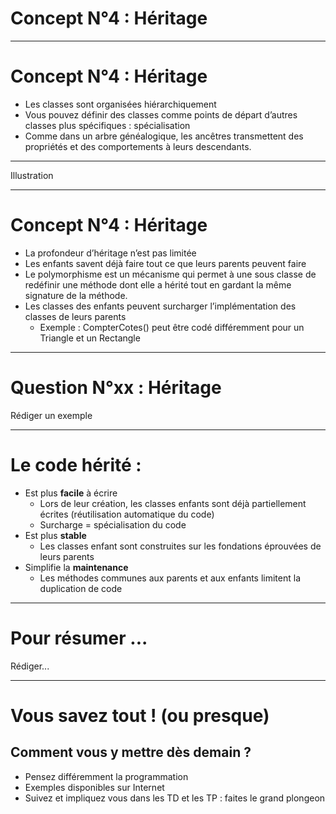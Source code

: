 # Concept N°4 : Héritage

---

# Concept N°4 : Héritage

* Les classes sont organisées hiérarchiquement
* Vous pouvez définir des classes comme points de départ d’autres classes plus spécifiques : spécialisation
* Comme dans un arbre généalogique, les ancêtres transmettent des propriétés et des comportements à leurs descendants.

---

Illustration

---

# Concept N°4 : Héritage

* La profondeur d’héritage n’est pas limitée
* Les enfants savent déjà faire tout ce que leurs parents peuvent faire
* Le polymorphisme est un mécanisme qui permet à une sous classe de redéfinir une méthode dont elle a hérité tout en gardant la même signature de la méthode.
* Les classes des enfants peuvent surcharger l’implémentation des classes de leurs parents
  * Exemple : CompterCotes() peut être codé différemment pour un Triangle et un Rectangle

---

# Question N°xx : Héritage

Rédiger un exemple

---

# Le code hérité :

* Est plus **facile** à écrire
  * Lors de leur création, les classes enfants sont déjà partiellement écrites (réutilisation automatique du code)
  * Surcharge = spécialisation du code
* Est plus **stable**
  * Les classes enfant sont construites sur les fondations éprouvées de leurs parents
* Simplifie la **maintenance**
  * Les méthodes communes aux parents et aux enfants limitent la duplication de code

---

# Pour résumer ...

Rédiger...

---

# Vous savez tout ! (ou presque)

## Comment vous y mettre dès demain ?

* Pensez différemment la programmation
* Exemples disponibles sur Internet
* Suivez et impliquez vous dans les TD et les TP : faites le grand plongeon

